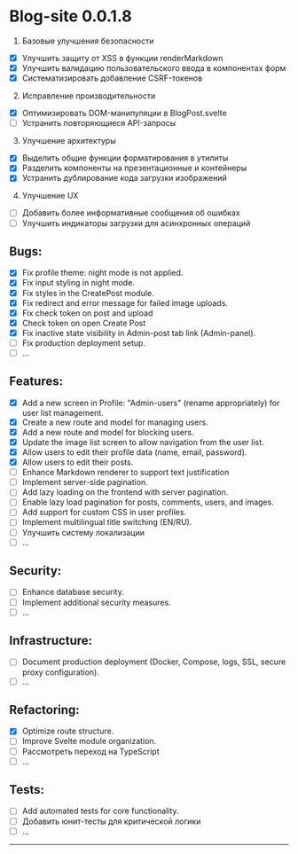 # Blog-site 0.0.1.8

1. Базовые улучшения безопасности
- [x] Улучшить защиту от XSS в функции renderMarkdown
- [x] Улучшить валидацию пользовательского ввода в компонентах форм
- [x] Систематизировать добавление CSRF-токенов
2. Исправление производительности
- [x] Оптимизировать DOM-манипуляции в BlogPost.svelte
- [ ] Устранить повторяющиеся API-запросы
3. Улучшение архитектуры
- [x] Выделить общие функции форматирования в утилиты
- [x] Разделить компоненты на презентационные и контейнеры
- [x] Устранить дублирование кода загрузки изображений
4. Улучшение UX
- [ ] Добавить более информативные сообщения об ошибках
- [ ] Улучшить индикаторы загрузки для асинхронных операций

## Bugs:
- [x] Fix profile theme: night mode is not applied.
- [x] Fix input styling in night mode.
- [x] Fix styles in the CreatePost module.
- [x] Fix redirect and error message for failed image uploads.
- [x] Fix check token on post and upload
- [x] Check token on open Create Post
- [x] Fix inactive state visibility in Admin-post tab link (Admin-panel).
- [ ] Fix production deployment setup.
- [ ] ...

## Features:
- [x] Add a new screen in Profile: "Admin-users" (rename appropriately) for user list management.
- [x] Create a new route and model for managing users.
- [x] Add a new route and model for blocking users.
- [x] Update the image list screen to allow navigation from the user list.
- [x] Allow users to edit their profile data (name, email, password).
- [x] Allow users to edit their posts.
- [ ] Enhance Markdown renderer to support text justification
- [ ] Implement server-side pagination.
- [ ] Add lazy loading on the frontend with server pagination.
- [ ] Enable lazy load pagination for posts, comments, users, and images.
- [ ] Add support for custom CSS in user profiles.
- [ ] Implement multilingual title switching (EN/RU).
- [ ] Улучшить систему локализации
- [ ] ...

## Security:
- [ ] Enhance database security.
- [ ] Implement additional security measures.
- [ ] ...

## Infrastructure:
- [ ] Document production deployment (Docker, Compose, logs, SSL, secure proxy configuration).
- [ ] ...

## Refactoring:
- [x] Optimize route structure.
- [ ] Improve Svelte module organization.
- [ ] Рассмотреть переход на TypeScript
- [ ] ...

## Tests:
- [ ] Add automated tests for core functionality.
- [ ] Добавить юнит-тесты для критической логики
- [ ] ...

---
